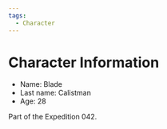 ```yaml
---
tags:
  - Character
---
```

# Character Information

- Name: Blade
- Last name: Calistman
- Age: 28

Part of the Expedition 042.